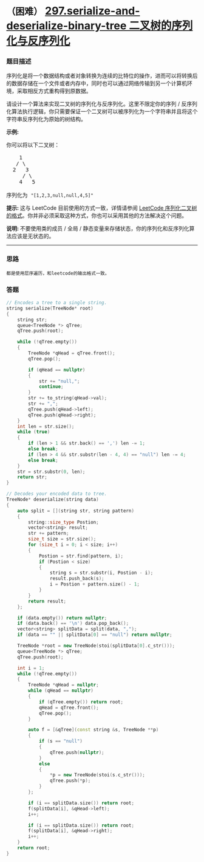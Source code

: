 # `（困难）`  [297.serialize-and-deserialize-binary-tree 二叉树的序列化与反序列化](https://leetcode-cn.com/problems/serialize-and-deserialize-binary-tree/)

### 题目描述
<p>序列化是将一个数据结构或者对象转换为连续的比特位的操作，进而可以将转换后的数据存储在一个文件或者内存中，同时也可以通过网络传输到另一个计算机环境，采取相反方式重构得到原数据。</p>

<p>请设计一个算法来实现二叉树的序列化与反序列化。这里不限定你的序列 / 反序列化算法执行逻辑，你只需要保证一个二叉树可以被序列化为一个字符串并且将这个字符串反序列化为原始的树结构。</p>

<p><strong>示例:&nbsp;</strong></p>

<pre>你可以将以下二叉树：

    1
   / \
  2   3
     / \
    4   5

序列化为 <code>"[1,2,3,null,null,4,5]"</code></pre>

<p><strong>提示:&nbsp;</strong>这与 LeetCode 目前使用的方式一致，详情请参阅&nbsp;<a href="/faq/#binary-tree">LeetCode 序列化二叉树的格式</a>。你并非必须采取这种方式，你也可以采用其他的方法解决这个问题。</p>

<p><strong>说明:&nbsp;</strong>不要使用类的成员 / 全局 / 静态变量来存储状态，你的序列化和反序列化算法应该是无状态的。</p>


---
### 思路
```
都是使用层序遍历，和leetcode的输出格式一致。
```

### 答题
``` C++
// Encodes a tree to a single string.
string serialize(TreeNode* root)
{
	string str;
	queue<TreeNode *> qTree;
	qTree.push(root);

	while (!qTree.empty())
	{
		TreeNode *qHead = qTree.front();
		qTree.pop();

		if (qHead == nullptr)
		{
			str += "null,";
			continue;
		}
		str += to_string(qHead->val);
		str += ",";
		qTree.push(qHead->left);
		qTree.push(qHead->right);
	}
	int len = str.size();
	while (true)
	{
		if (len > 1 && str.back() == ',') len -= 1;
		else break;
		if (len > 4 && str.substr(len - 4, 4) == "null") len -= 4;
		else break;
	}
	str = str.substr(0, len);
	return str;
}

// Decodes your encoded data to tree.
TreeNode* deserialize(string data)
{
	auto split = [](string str, string pattern)
	{
		string::size_type Postion;
		vector<string> result;
		str += pattern;
		size_t size = str.size();
		for (size_t i = 0; i < size; i++)
		{
			Postion = str.find(pattern, i);
			if (Postion < size)
			{
				string s = str.substr(i, Postion - i);
				result.push_back(s);
				i = Postion + pattern.size() - 1;
			}
		}
		return result;
	};

	if (data.empty()) return nullptr;
	if (data.back() == '\n') data.pop_back();
	vector<string> splitData = split(data, ",");
	if (data == "" || splitData[0] == "null") return nullptr;

	TreeNode *root = new TreeNode(stoi(splitData[0].c_str()));
	queue<TreeNode *> qTree;
	qTree.push(root);

	int i = 1;
	while (!qTree.empty())
	{
		TreeNode *qHead = nullptr;
		while (qHead == nullptr)
		{
			if (qTree.empty()) return root;
			qHead = qTree.front();
			qTree.pop();
		}

		auto f = [&qTree](const string &s, TreeNode **p)
		{
			if (s == "null")
			{
				qTree.push(nullptr);
			}
			else
			{
				*p = new TreeNode(stoi(s.c_str()));
				qTree.push(*p);
			}
		};

		if (i == splitData.size()) return root;
		f(splitData[i], &qHead->left);
		i++;

		if (i == splitData.size()) return root;
		f(splitData[i], &qHead->right);
		i++;
	}
	return root;
}
```


